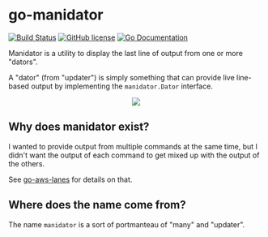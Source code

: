 # go-manidator
[![Build Status](https://travis-ci.org/codekoala/go-manidator.svg?branch=master)](https://travis-ci.org/codekoala/go-manidator)
[![GitHub license](https://img.shields.io/badge/license-New%20BSD-blue.svg)](https://raw.githubusercontent.com/codekoala/go-manidator/master/LICENSE)
[![Go Documentation](http://img.shields.io/badge/go-documentation-blue.svg)](https://godoc.org/github.com/codekoala/go-manidator)

Manidator is a utility to display the last line of output from one or more "dators".

A "dator" (from "updater") is simply something that can provide live line-based
output by implementing the `manidator.Dator` interface.

<p align="center">
    <a href="https://asciinema.org/a/151453">
        <img src="https://asciinema.org/a/151453.png">
    </a>
</p>

## Why does manidator exist?

I wanted to provide output from multiple commands at the same time, but I didn't
want the output of each command to get mixed up with the output of the others.

See [go-aws-lanes](https://github.com/codekoala/go-aws-lanes) for details on
that.

## Where does the name come from?

The name `manidator` is a sort of portmanteau of "many" and "updater".
